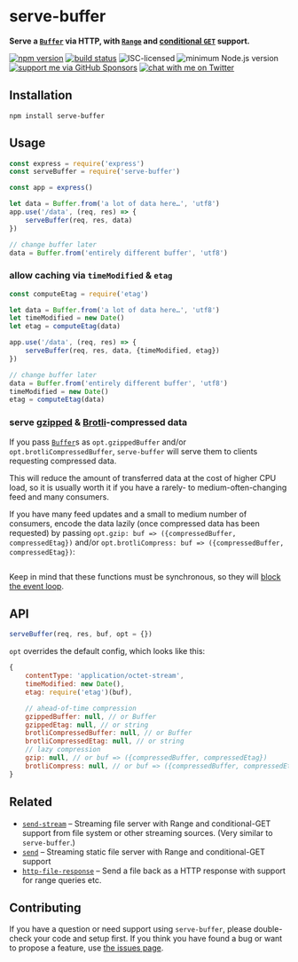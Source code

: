 # serve-buffer

**Serve a [`Buffer`](https://nodejs.org/api/buffer.html#buffer_class_buffer) via HTTP, with [`Range`](https://developer.mozilla.org/en-US/docs/Web/HTTP/Headers/Range) and [conditional `GET`](https://developer.mozilla.org/en-US/docs/Web/HTTP/Headers/If-None-Match) support.**

[![npm version](https://img.shields.io/npm/v/serve-buffer.svg)](https://www.npmjs.com/package/serve-buffer)
[![build status](https://api.travis-ci.org/derhuerst/serve-buffer.svg?branch=master)](https://travis-ci.org/derhuerst/serve-buffer)
![ISC-licensed](https://img.shields.io/github/license/derhuerst/serve-buffer.svg)
![minimum Node.js version](https://img.shields.io/node/v/serve-buffer.svg)
[![support me via GitHub Sponsors](https://img.shields.io/badge/support%20me-donate-fa7664.svg)](https://github.com/sponsors/derhuerst)
[![chat with me on Twitter](https://img.shields.io/badge/chat%20with%20me-on%20Twitter-1da1f2.svg)](https://twitter.com/derhuerst)


## Installation

```shell
npm install serve-buffer
```


## Usage

```js
const express = require('express')
const serveBuffer = require('serve-buffer')

const app = express()

let data = Buffer.from('a lot of data here…', 'utf8')
app.use('/data', (req, res) => {
	serveBuffer(req, res, data)
})

// change buffer later
data = Buffer.from('entirely different buffer', 'utf8')
```

### allow caching via `timeModified` & `etag`

```js
const computeEtag = require('etag')

let data = Buffer.from('a lot of data here…', 'utf8')
let timeModified = new Date()
let etag = computeEtag(data)

app.use('/data', (req, res) => {
	serveBuffer(req, res, data, {timeModified, etag})
})

// change buffer later
data = Buffer.from('entirely different buffer', 'utf8')
timeModified = new Date()
etag = computeEtag(data)
```

### serve [gzipped](https://en.wikipedia.org/wiki/Gzip) & [Brotli](https://en.wikipedia.org/wiki/Brotli)-compressed data

If you pass [`Buffer`](https://nodejs.org/api/buffer.html#buffer_buffer)s as `opt.gzippedBuffer` and/or `opt.brotliCompressedBuffer`, `serve-buffer` will serve them to clients requesting compressed data.

This will reduce the amount of transferred data at the cost of higher CPU load, so it is usually worth it if you have a rarely- to medium-often-changing feed and many consumers.

If you have many feed updates and a small to medium number of consumers, encode the data lazily (once compressed data has been requested) by passing `opt.gzip: buf => ({compressedBuffer, compressedEtag})` and/or `opt.brotliCompress: buf => ({compressedBuffer, compressedEtag})`:

```js

```

Keep in mind that these functions must be synchronous, so they will [block the event loop](https://nodejs.org/en/docs/guides/blocking-vs-non-blocking/).


## API

```js
serveBuffer(req, res, buf, opt = {})
```

`opt` overrides the default config, which looks like this:

```js
{
	contentType: 'application/octet-stream',
	timeModified: new Date(),
	etag: require('etag')(buf),

	// ahead-of-time compression
	gzippedBuffer: null, // or Buffer
	gzippedEtag: null, // or string
	brotliCompressedBuffer: null, // or Buffer
	brotliCompressedEtag: null, // or string
	// lazy compression
	gzip: null, // or buf => ({compressedBuffer, compressedEtag})
	brotliCompress: null, // or buf => ({compressedBuffer, compressedEtag})
}
```


## Related

- [`send-stream`](https://github.com/nicolashenry/send-stream) – Streaming file server with Range and conditional-GET support from file system or other streaming sources. (Very similar to `serve-buffer`.)
- [`send`](https://github.com/pillarjs/send) – Streaming static file server with Range and conditional-GET support
- [`http-file-response`](https://github.com/mafintosh/http-file-response) – Send a file back as a HTTP response with support for range queries etc.


## Contributing

If you have a question or need support using `serve-buffer`, please double-check your code and setup first. If you think you have found a bug or want to propose a feature, use [the issues page](https://github.com/derhuerst/serve-buffer/issues).
